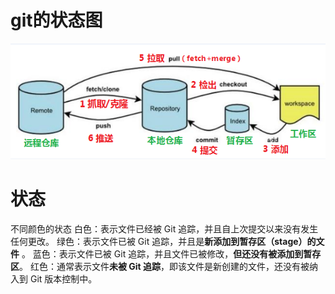# git的状态图
![img.png](img/git的状态图.png)

# 状态
不同颜色的状态
白色：表示文件已经被 Git 追踪，并且自上次提交以来没有发生任何更改。
绿色：表示文件已被 Git 追踪，并且是**新添加到暂存区（stage）的文件** 。
蓝色：表示文件已被 Git 追踪，并且文件已被修改，**但还没有被添加到暂存区**。
红色：通常表示文件**未被 Git 追踪**，即该文件是新创建的文件，还没有被纳入到 Git 版本控制中。